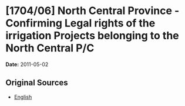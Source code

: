 # [1704/06] North Central Province - Confirming Legal rights of the irrigation Projects belonging to the North Central P/C

**Date:** 2011-05-02

## Original Sources

- [English](https://documents.gov.lk/view/extra-gazettes/2011/5/1704-06_E.pdf)
